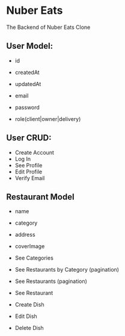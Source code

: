 # Nuber Eats

The Backend of Nuber Eats Clone

## User Model:

- id
- createdAt
- updatedAt

- email
- password
- role(client|owner|delivery)

## User CRUD:

- Create Account
- Log In
- See Profile
- Edit Profile
- Verify Email   

## Restaurant Model

- name
- category
- address
- coverImage

- See Categories
- See Restaurants by Category (pagination)
- See Restaurants (pagination)
- See Restaurant

- Create Dish
- Edit Dish
- Delete Dish
